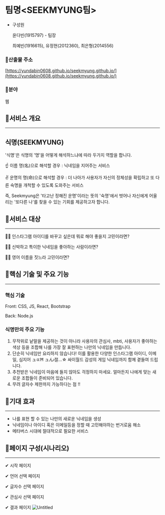 # 팀명<SEEKMYUNG팀>

- 구성원
    
    윤다빈(1915797) - 팀장
    
    최예빈(1916615), 유정현(2012360), 최은형(2014556)
    

### 🔹산출물 주소

[https://yundabin0608.github.io/seekmyung.github.io/](https://yundabin0608.github.io/seekmyung.github.io/)

### 🔹분야

웹

## 🌌서비스 개요

---


## 식명(SEEKMYUNG)

'식명'은 식명의 '명'을 어떻게 해석하느냐에 따라 두가지 역할을 합니다.

☝ 이름 명(名)으로 해석할 경우 :  닉네임을 지어주는 서비스

✌ 운명의 명(命)으로 해석할 경우 : 더 나아가 사용자가 자신의 정체성을 확립하고 또 다른 숙명을 개척할 수 있도록 도와주는 서비스

즉, Seekmyung은 '타고난 정해진 운명'이라는 뜻의 '숙명'에서 벗어나 자신에게 어울리는 '또다른 나'를 찾을 수 있는 기회를 제공하고자 합니다.

## 🌌서비스 대상

---

🙋‍♀️ 인스타그램 아이디를 바꾸고 싶은데 뭐로 해야 좋을지 고민이라면?

🙋‍♀️ 신박하고 특이한 닉네임을 좋아하는 사람이라면?

🙋‍♀️ 영어 이름을 짓느라 고민이라면? 

## 🌌핵심 기술 및 주요 기능

---

### **핵심 기술**

Front: CSS, JS, React, Bootstrap 

Back: Node.js

### 식명만의 **주요 기능**

1. 무작위로 낱말을 제공하는 것이 아니라 사용자의 관심사, mbti, 사용자가 좋아하는 색상 등을 조합해 나를 가장 잘 표현하는 나만의 닉네임을 만듭니다.
2. 단순히 닉네임만 요리하지 않습니다! 이를 활용한 다양한 인스타그램 아이디, 이메일, 심지어
ュㄸĦ ュんı절...☆ 싸이월드 감성의 게임 닉네임까지 함께 곁들여 드립니다.
3. 추천받은 닉네임이 마음에 들지 않아도 걱정하지 마세요. 얼마든지 나에게 맞는 새로운 조합들이 준비되어 있습니다.
4. 무려 글자수 제한까지 가능하다는 점 !!

## 🌌기대 효과

---

- 나를 표현 할 수 있는 나만의 새로운 닉네임을 생성
- 닉네임이나 아이디 혹은 이메일등을 정할 때 고민해야하는 번거로움 해소
- 메타버스 시대에 절대적으로 필요한 서비스

## 🌌페이지 구성(시나리오)

---

✔ 시작 페이지



✔ 언어 선택 페이지



✔ 글자수 선택 페이지


✔ 관심사 선택 페이지


✔ 결과 페이지
![Untitled](https://user-images.githubusercontent.com/63496587/140653391-96f25f13-5414-496b-811f-9da4c27353fe.png)

